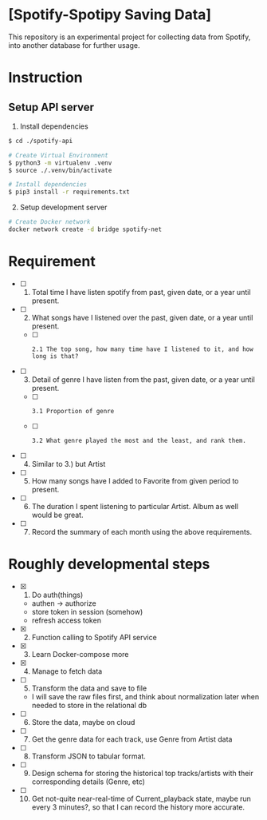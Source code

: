 # [Spotify-Spotipy Saving Data]

This repository is an experimental project for collecting data from Spotify, into another database for further usage. 

# Instruction 

## Setup API server

1. Install dependencies

```sh
$ cd ./spotify-api

# Create Virtual Environment
$ python3 -m virtualenv .venv
$ source ./.venv/bin/activate

# Install dependencies
$ pip3 install -r requirements.txt
```

2. Setup development server

```sh
# Create Docker network
docker network create -d bridge spotify-net
```



# Requirement

- [ ] 1. Total time I have listen spotify from past, given date, or a year until present.
- [ ] 2. What songs have I listened over the past, given date, or a year until present.
  - [ ]     2.1 The top song, how many time have I listened to it, and how long is that?
- [ ] 3. Detail of genre I have listen from the past, given date, or a year until present.
  - [ ]     3.1 Proportion of genre
  - [ ]     3.2 What genre played the most and the least, and rank them.
- [ ] 4. Similar to 3.) but Artist
- [ ] 5. How many songs have I added to Favorite from given period to present.
- [ ] 6. The duration I spent listening to particular Artist. Album as well would be great.
- [ ] 7. Record the summary of each month using the above requirements.

# Roughly developmental steps

- [x] 1. Do auth(things)
   - authen -> authorize
   - store token in session (somehow)
   - refresh access token
- [x] 2. Function calling to Spotify API service
- [x] 3. Learn Docker-compose more
- [x] 4. Manage to fetch data
- [ ] 5. Transform the data and save to file
  - I will save the raw files first, and think about normalization later when needed to store in the relational db
- [ ] 6. Store the data, maybe on cloud
- [ ] 7. Get the genre data for each track, use Genre from Artist data
- [ ] 8. Transform JSON to tabular format. 
- [ ] 9. Design schema for storing the historical top tracks/artists with their corresponding details (Genre, etc)
- [ ] 10. Get not-quite near-real-time of Current_playback state, maybe run every 3 minutes?, so that I can record the history more accurate.
